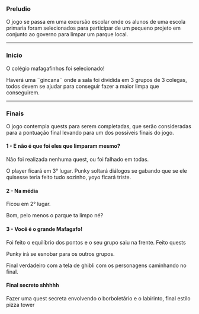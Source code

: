 
### Preludio

O jogo se passa em uma excursão escolar onde os alunos de uma escola primaria foram selecionados para participar de um pequeno projeto em conjunto ao governo para limpar um parque local.

---
### Inicio

O colégio mafagafinhos foi selecionado!

Haverá uma ¨gincana¨ onde a sala foi dividida em 3 grupos de 3 colegas, todos devem se ajudar para conseguir fazer a maior limpa que conseguirem.


---
### Finais

O jogo contempla quests para serem completadas, que serão consideradas para a pontuação final levando para um dos possíveis finais do jogo.

#### 1 - E não é que foi eles que limparam mesmo?
Não foi realizada nenhuma quest, ou foi falhado em todas.

O player ficará em 3° lugar.
Punky soltará diálogos se gabando que se ele quisesse teria feito tudo sozinho, yoyo ficará triste.


#### 2 - Na média
Ficou em 2° lugar.

Bom, pelo menos o parque ta limpo né?


#### 3 - Você é o grande Mafagafo!

Foi feito o equilíbrio dos pontos e o seu grupo saiu na frente.
Feito quests 

Punky irá se esnobar para os outros grupos.

Final verdadeiro com a tela de ghibli com os personagens caminhando no final.


#### Final secreto shhhhh

Fazer uma quest secreta envolvendo o borboletário e o labirinto, final estilo pizza tower